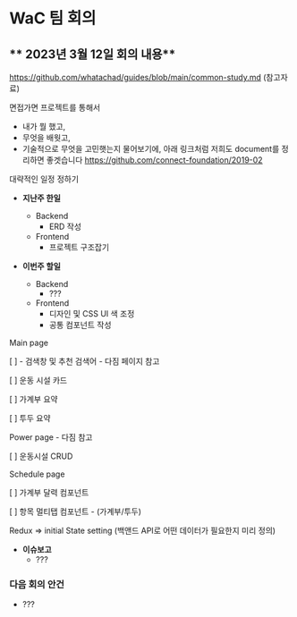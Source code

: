 # WaC 팀 회의

## ** 2023년 3월 12일 회의 내용**

https://github.com/whatachad/guides/blob/main/common-study.md (참고자료)

면접가면 프로젝트를 통해서 
- 내가 뭘 했고,
- 무엇을 배웟고, 
- 기술적으로 무엇을 고민햇는지 물어보기에, 
아래 링크처럼 저희도 document를 정리하면 좋겟습니다
https://github.com/connect-foundation/2019-02

대략적인 일정 정하기

- **지난주 한일**

  - Backend
    - ERD 작성
  - Frontend
    - 프로젝트 구조잡기

- **이번주 할일**

  - Backend
    - ???
  - Frontend
    - 디자인 및 CSS UI 색 조정
    - 공통 컴포넌트 작성
 
Main page

[ ] - 검색창 및 추천 검색어 - 다짐 페이지 참고

[ ] 운동 시설 카드

[ ] 가계부 요약

[ ] 투두 요약

Power page - 다짐 참고

[ ] 운동시설 CRUD

Schedule page

[ ] 가계부 달력 컴포넌트

[ ] 항목 멀티탭 컴포넌트 - (가계부/투두)


Redux => initial State setting (백앤드 API로 어떤 데이터가 필요한지 미리 정의)

- **이슈보고**
  - ???

### **다음 회의 안건**

- ???
